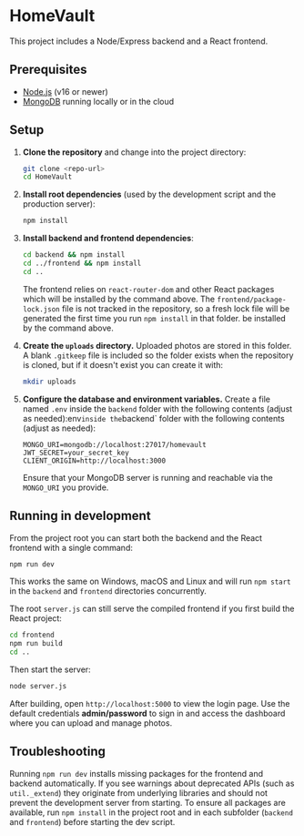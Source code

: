 # HomeVault

This project includes a Node/Express backend and a React frontend.

## Prerequisites

* [Node.js](https://nodejs.org/) (v16 or newer)
* [MongoDB](https://www.mongodb.com/) running locally or in the cloud

## Setup

1. **Clone the repository** and change into the project directory:

   ```bash
   git clone <repo-url>
   cd HomeVault
   ```
2. **Install root dependencies** (used by the development script and the production server):

   ```bash
   npm install
   ```

3. **Install backend and frontend dependencies**:

   ```bash
   cd backend && npm install
   cd ../frontend && npm install
   cd ..
   ```

   The frontend relies on `react-router-dom` and other React packages which will be installed by the command above. The `frontend/package-lock.json` file is not tracked in the repository, so a fresh lock file will be generated the first time you run `npm install` in that folder. be installed by the command above.

4. **Create the `uploads` directory.** Uploaded photos are stored in this
   folder. A blank `.gitkeep` file is included so the folder exists when the
   repository is cloned, but if it doesn't exist you can create it with:

   ```bash
   mkdir uploads
   ```

5. **Configure the database and environment variables.** Create a file named `.env` inside the `backend` folder with the following contents (adjust as needed):env` inside the `backend` folder with the following contents (adjust as needed):

   ```
   MONGO_URI=mongodb://localhost:27017/homevault
   JWT_SECRET=your_secret_key
   CLIENT_ORIGIN=http://localhost:3000
   ```

   Ensure that your MongoDB server is running and reachable via the `MONGO_URI` you provide.

## Running in development

From the project root you can start both the backend and the React
frontend with a single command:

```bash
npm run dev
```
This works the same on Windows, macOS and Linux and will run
`npm start` in the `backend` and `frontend` directories
concurrently.

The root `server.js` can still serve the compiled frontend if you first build the React project:

```bash
cd frontend
npm run build
cd ..
```

Then start the server:

```bash
node server.js
```

After building, open `http://localhost:5000` to view the login page.
Use the default credentials **admin/password** to sign in and access the
dashboard where you can upload and manage photos.

## Troubleshooting

Running `npm run dev` installs missing packages for the frontend and backend
automatically. If you see warnings about deprecated APIs (such as
`util._extend`) they originate from underlying libraries and should not prevent
the development server from starting. To ensure all packages are available,
run `npm install` in the project root and in each subfolder (`backend` and
`frontend`) before starting the dev script.